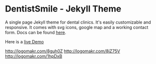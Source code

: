 # DentistSmile - Jekyll Theme

A single page Jekyll theme for dental clinics. It's easily customizable and responsive. It comes with svg icons, google map and a working contact form. Docs can be found [here](http://obaez.com/dentistsmile-docs/).

Here is a [live Demo](http://obaez.com/dentistsmile/)

http://logomakr.com/8guh0Z
http://logomakr.com/8jZ75V
http://logomakr.com/1hpDxB